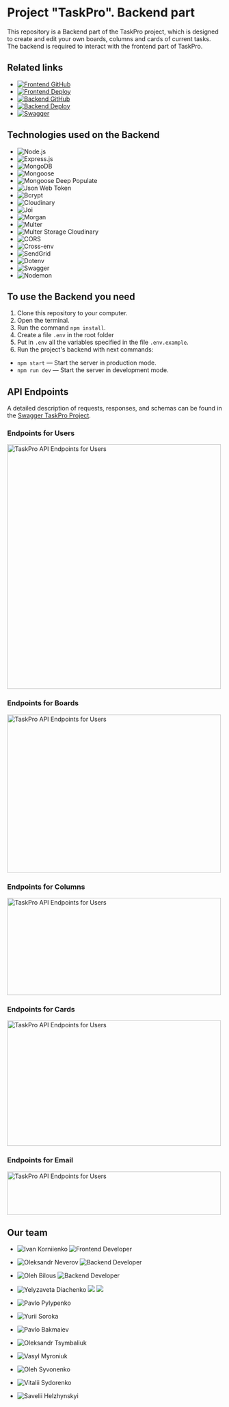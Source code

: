 # Project "TaskPro". Backend part

This repository is a Backend part of the TaskPro project, which is designed to create and edit your own boards, columns and cards of current tasks. The backend is required to interact with the frontend part of TaskPro.

## Related links

- [![Frontend GitHub](https://img.shields.io/badge/Frontend%20GitHub-blue?style=for-the-badge&logo=github)](https://github.com/korvan17/task-pro)
- [![Frontend Deploy](https://img.shields.io/badge/Frontend%20Deploy-yellow?style=for-the-badge&logo=github)](https://korvan17.github.io/task-pro/)
- [![Backend GitHub](https://img.shields.io/badge/Backend%20GitHub-green?style=for-the-badge&logo=github)](https://github.com/alex-neveroff/task-pro-backend)
- [![Backend Deploy](https://img.shields.io/badge/Backend%20Deploy-red?style=for-the-badge&logo=render)](https://task-pro-backend-4y7p.onrenderdotcom/)
- [![Swagger](https://img.shields.io/badge/Swagger-indigo?style=for-the-badge&logo=swagger)](https://task-pro-backend-4y7p.onrender.com/api-docs/)

## Technologies used on the Backend

- ![Node.js](https://img.shields.io/badge/Node.js-18.16.0-blue)
- ![Express.js](https://img.shields.io/badge/Express.js-4.17.1-yellow)
- ![MongoDB](https://img.shields.io/badge/MongoDB-7.0-green)
- ![Mongoose](https://img.shields.io/badge/Mongoose-7.3.4-cyan)
- ![Mongoose Deep Populate](https://img.shields.io/badge/Mongoose%20Deep%20Populate-3.2.0-darkGreen)
- ![Json Web Token](https://img.shields.io/badge/JSON%20Web%20Token-9.0.1-orange)
- ![Bcrypt](https://img.shields.io/badge/Bcrypt-2.4.3-lime)
- ![Cloudinary](https://img.shields.io/badge/Cloudinary-1.40.0-red)
- ![Joi](https://img.shields.io/badge/Joi-17.10.0-indigo)
- ![Morgan](https://img.shields.io/badge/Morgan-1.10.0-pink)
- ![Multer](https://img.shields.io/badge/Multer-1.4.5-darkGray)
- ![Multer Storage Cloudinary](https://img.shields.io/badge/Multer%20Storage%20Cloudinary-4.0.0-maroon)
- ![CORS](https://img.shields.io/badge/CORS-2.8.5-darkBlue)
- ![Cross-env](https://img.shields.io/badge/Cross--env-7.0.3-gold)
- ![SendGrid](https://img.shields.io/badge/SendGrid-7.7.0-purple)
- ![Dotenv](https://img.shields.io/badge/Dotenv-16.3.1-silver)
- ![Swagger](https://img.shields.io/badge/Swagger-5.0.0-brown)
- ![Nodemon](https://img.shields.io/badge/Nodemon-2.0.15-lightGray)

## To use the Backend you need

1. Clone this repository to your computer.
2. Open the terminal.
3. Run the command `npm install`.
4. Create a file `.env` in the root folder
5. Put in `.env` all the variables specified in the file `.env.example`.
6. Run the project's backend with next commands:

- `npm start` — Start the server in production mode.
- `npm run dev` — Start the server in development mode.

## API Endpoints

A detailed description of requests, responses, and schemas can be found in the
[Swagger TaskPro Project](https://task-pro-backend-4y7p.onrender.com/api-docs/).

### Endpoints for Users

<img src="https://res.cloudinary.com/task-pro/image/upload/v1693912933/samples/users.jpg" alt="TaskPro API Endpoints for Users" width="500" height="571">

### Endpoints for Boards

<img src="https://res.cloudinary.com/task-pro/image/upload/v1693912933/samples/boards.jpg" alt="TaskPro API Endpoints for Users" width="500" height="369">

### Endpoints for Columns

<img src="https://res.cloudinary.com/task-pro/image/upload/v1693912933/samples/columns.jpg" alt="TaskPro API Endpoints for Users" width="500" height="227">

### Endpoints for Cards

<img src="https://res.cloudinary.com/task-pro/image/upload/v1693912933/samples/cards.jpg" alt="TaskPro API Endpoints for Users" width="500" height="293">

### Endpoints for Email

<img src="https://res.cloudinary.com/task-pro/image/upload/v1693912932/samples/email.jpg" alt="TaskPro API Endpoints for Users" width="500" height="101">

## Our team

- ![Ivan Korniienko](https://img.shields.io/badge/Ivan%20Korniienko-Team%20Lead%20Frontend-green) ![Frontend Developer](https://img.shields.io/badge/Frontend%20Developer-blue)
- ![Oleksandr Neverov](https://img.shields.io/badge/Oleksandr%20Neverov-Team%20Lead%20FBackend-green) ![Backend Developer](https://img.shields.io/badge/Backend%20Developer-red)
- ![Oleh Bilous](https://img.shields.io/badge/Oleh%20Bilous-Scrum%20Master-gold) ![Backend Developer](https://img.shields.io/badge/Backend%20Developer-red)
- ![Yelyzaveta Diachenko](https://img.shields.io/badge/Yelyzaveta%20Diachenko-Frontend%20Developer-blue) [![](https://img.shields.io/badge/github-logo-link.png?style=for-the-badge&logo=github)]()
  [![](https://img.shields.io/badge/linkedIn-logo-link?style=for-the-badge&logo=linkedin)]()

- ![Pavlo Pylypenko](https://img.shields.io/badge/Pavlo%20Pylypenko-Frontend%20Developer-blue)
- ![Yurii Soroka](https://img.shields.io/badge/Yurii%20Soroka-Frontend%20Developer-blue)
- ![Pavlo Bakmaiev](https://img.shields.io/badge/Pavlo%20Bakmaiev-Frontend%20Developer-blue)
- ![Oleksandr Tsymbaliuk](https://img.shields.io/badge/Oleksandr%20Tsymbaliuk-Frontend%20Developer-blue)
- ![Vasyl Myroniuk](https://img.shields.io/badge/Vasyl%20Myroniuk-Frontend%20Developer-blue)
- ![Oleh Syvonenko](https://img.shields.io/badge/Oleh%20Syvonenko-Frontend%20Developer-blue)
- ![Vitalii Sydorenko](https://img.shields.io/badge/Vitalii%20Sydorenko-Frontend%20Developer-blue)
- ![Savelii Helzhynskyi](https://img.shields.io/badge/Savelii%20Helzhynskyi-Frontend%20Developer-blue)
